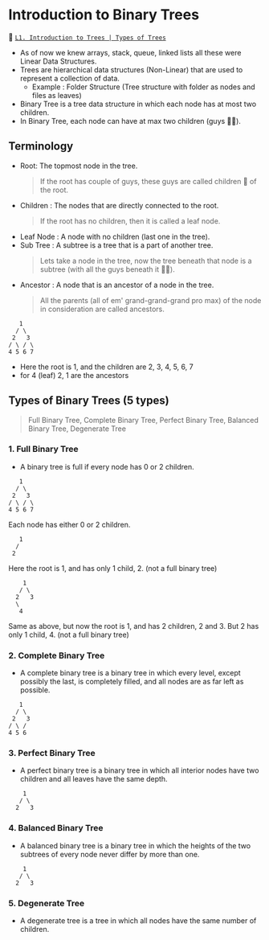 # Introduction to Binary Trees

📀 [`L1. Introduction to Trees | Types of Trees`](https://www.youtube.com/watch?v=_ANrF3FJm7I&list=PLgUwDviBIf0q8Hkd7bK2Bpryj2xVJk8Vk&index=2)

- As of now we knew arrays, stack, queue, linked lists all these were Linear Data Structures.
- Trees are hierarchical data structures (Non-Linear) that are used to represent a collection of data.
  - Example : Folder Structure (Tree structure with folder as nodes and files as leaves)
- Binary Tree is a tree data structure in which each node has at most two children.
- In Binary Tree, each node can have at max two children (guys 🤦‍♂️).

## Terminology

- Root: The topmost node in the tree.
  > If the root has couple of guys, these guys are called children 🐣 of the root.
- Children : The nodes that are directly connected to the root.
  > If the root has no children, then it is called a leaf node.
- Leaf Node : A node with no children (last one in the tree).
- Sub Tree : A subtree is a tree that is a part of another tree.
  > Lets take a node in the tree, now the tree beneath that node is a subtree (with all the guys beneath it 🤦‍♂️).
- Ancestor : A node that is an ancestor of a node in the tree.
  > All the parents (all of em' grand-grand-grand pro max) of the node in consideration are called ancestors.

```text
   1
  / \
 2   3
/ \ / \
4 5 6 7
```

- Here the root is 1, and the children are 2, 3, 4, 5, 6, 7
- for 4 (leaf) 2, 1 are the ancestors

## Types of Binary Trees (5 types)

> Full Binary Tree, Complete Binary Tree, Perfect Binary Tree, Balanced Binary Tree, Degenerate Tree

### 1. Full Binary Tree

- A binary tree is full if every node has 0 or 2 children.

```text
   1
  / \
 2   3
/ \ / \
4 5 6 7
```

Each node has either 0 or 2 children.

```text
   1
  /
 2
```

Here the root is 1, and has only 1 child, 2. (not a full binary tree)

```text
    1
   / \
  2   3
  \
   4
```

Same as above, but now the root is 1, and has 2 children, 2 and 3. But 2 has only 1 child, 4. (not a full binary tree)

### 2. Complete Binary Tree

- A complete binary tree is a binary tree in which every level, except possibly the last, is completely filled, and all nodes are as far left as possible.

```text
   1
  / \
 2   3
/ \ /
4 5 6
```

### 3. Perfect Binary Tree

- A perfect binary tree is a binary tree in which all interior nodes have two children and all leaves have the same depth.

```text
    1
   / \
  2   3
```

### 4. Balanced Binary Tree

- A balanced binary tree is a binary tree in which the heights of the two subtrees of every node never differ by more than one.

```text
    1
   / \
  2   3
```

### 5. Degenerate Tree

- A degenerate tree is a tree in which all nodes have the same number of children.


